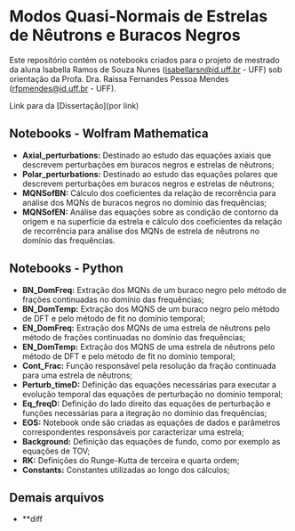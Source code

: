 # Modos Quasi-Normais de Estrelas de Nêutrons e Buracos Negros

Este reposítório contém os notebooks criados para o projeto de mestrado da aluna Isabella Ramos de Souza Nunes (isabellarsn@id.uff.br - UFF) sob orientação da Profa. Dra. Raissa Fernandes Pessoa Mendes (rfpmendes@id.uff.br - UFF).

Link para da [Dissertação](por link)

## Notebooks - Wolfram Mathematica

*  **Axial_perturbations:** Destinado ao estudo das equações axiais que descrevem perturbações em buracos negros e estrelas de nêutrons;
*  **Polar_perturbations:** Destinado ao estudo das equações polares que descrevem perturbações em buracos negros e estrelas de nêutrons;
*  **MQNSofBN:** Cálculo dos coeficientes da relação de recorrência para análise dos MQNs de buracos negros no domínio das frequências;
*  **MQNSofEN:** Análise das equações sobre as condição de contorno da origem e na superfície da estrela e cálculo dos coeficientes da relação de recorrência para análise dos MQNs de estrela de nêutrons no domínio das frequências.

  ## Notebooks - Python
  
  *  **BN_DomFreq:** Extração dos MQNs de um buraco negro pelo método de frações continuadas no domínio das frequências;
  *  **BN_DomTemp:** Extração dos MQNS de um buraco negro pelo método de DFT e pelo método de fit no domínio temporal;
  *  **EN_DomFreq:** Extração dos MQNs de uma estrela de nêutrons pelo método de frações continuadas no domínio das frequências;
  *  **EN_DomTemp:** Extração dos MQNS de uma estrela de nêutrons pelo método de DFT e pelo método de fit no domínio temporal;
  *  **Cont_Frac:** Função responsável pela resolução da fração continuada para uma estrela de nêutrons;
  *  **Perturb_timeD:** Definição das equações necessárias para executar a evolução temporal das equações de perturbação no domínio temporal;
  *  **Eq_freqD:** Definição do lado direito das equações de perturbação e funções necessárias para a itegração no domínio das frequências;
  *  **EOS:** Notebook onde são criadas as equações de dados e parâmetros correspondentes responsáveis por caracterizar uma estrela;
  *  **Background:** Definição das equações de fundo, como por exemplo as equações de TOV;
  *  **RK:** Definições do Runge-Kutta de terceira e quarta ordem;
  *  **Constants:** Constantes utilizadas ao longo dos cálculos;

## Demais arquivos
* **diff




  

